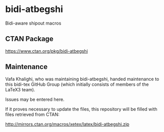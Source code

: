 # bidi-atbegshi
Bidi-aware shipout macros

## CTAN Package
 https://www.ctan.org/pkg/bidi-atbegshi



## Maintenance
Vafa Khalighi, who was maintaining bidi-atbegshi, handed maintenance to this bidi-tex
GitHub Group (which initially consists of members of the LaTeX3 team).

Issues may be entered here.

If it proves necessary to update the files, this repository will
be filled with files retrieved from CTAN:

http://mirrors.ctan.org/macros/xetex/latex/bidi-atbegshi.zip


